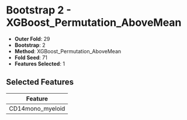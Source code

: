 # Bootstrap 2 - XGBoost_Permutation_AboveMean

- **Outer Fold**: 29
- **Bootstrap**: 2
- **Method**: XGBoost_Permutation_AboveMean
- **Fold Seed**: 71
- **Features Selected**: 1

## Selected Features

| Feature |
|---------|
| CD14mono_myeloid |

